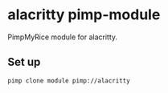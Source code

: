 # alacritty pimp-module

PimpMyRice module for alacritty.

## Set up

```bash
pimp clone module pimp://alacritty
```
